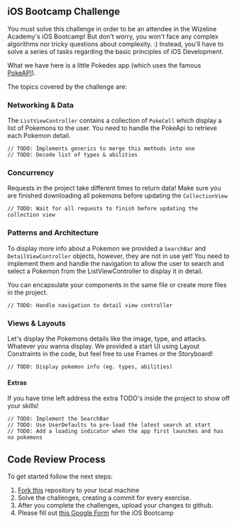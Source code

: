 ## iOS Bootcamp Challenge

You must solve this challenge in order to be an attendee in the Wizeline
Academy's iOS Bootcamp! But don't worry, you won't face any complex algorithms nor tricky questions about complexity. :) 
Instead, you'll have to solve a series of tasks regarding the basic principles of iOS Development.

What we have here is a little Pokedex app (which uses the famous [PokeAPI](https://pokeapi.co/)).

The topics covered by the challenge are:

### Networking & Data
 
The `ListViewController` contains a collection of `PokeCell` which display a list of Pokemons to the user.
You need to handle the PokeApi to retrieve each Pokemon detail.

    // TODO: Implements generics to merge this methods into one
    // TODO: Decode list of types & abilities


### Concurrency
Requests in the project take different times to return data!
Make sure you are finished downloading all pokemons before updating the `CollectionView`

    // TODO: Wait for all requests to finish before updating the collection view


### Patterns and Architecture

To display more info about a Pokemon we provided a `SearchBar` and `DetailViewController` objects, 
however, they are not in use yet! You need to implement them and handle the navigation 
to allow the user to search and select a Pokemon from the ListViewController to display it in detail.

You can encapsulate your components in the same file or create more files in the project.

    // TODO: Handle navigation to detail view controller


### Views & Layouts
Let's display the Pokemons details like the image, type, and attacks. Whatever you wanna display.
We provided a start UI using Layout Constraints in the code, but feel free to use Frames or the Storyboard!

    // TODO: Display pokemon info (eg. types, abilities)


#### Extras
If you have time left address the extra TODO's inside the project to show off your skills!
    
    // TODO: Implement the SearchBar
    // TODO: Use UserDefaults to pre-load the latest search at start
    // TODO: Add a loading indicator when the app first launches and has no pokemons


## Code Review Process

To get started follow the next steps:

1. [Fork this](https://github.com/wizelineacademy/ios-bootcamp-challenge) repository to your local machine
3. Solve the challenges, creating a commit for every exercise.
3. After you complete the challenges, upload your changes to github.
4. Please fill out [this Google Form](https://forms.gle/h2NZ2mFeVRAM914t8) for the iOS Bootcamp
